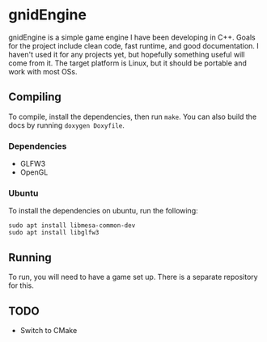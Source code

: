 # gnidEngine
gnidEngine is a simple game engine I have been developing in C++. Goals for the
project include clean code, fast runtime, and good documentation. I haven't used
it for any projects yet, but hopefully something useful will come from it. The
target platform is Linux, but it should be portable and work with most OSs.

## Compiling
To compile, install the dependencies, then run `make`. You can also build the docs
by running `doxygen Doxyfile`.

### Dependencies
 - GLFW3
 - OpenGL

### Ubuntu
To install the dependencies on ubuntu, run the following:
```
sudo apt install libmesa-common-dev
sudo apt install libglfw3
```

## Running
To run, you will need to have a game set up. There is a separate repository for
this.

## TODO
 - Switch to CMake

